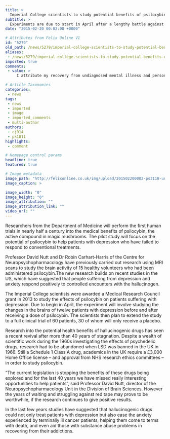 ```yaml
---
title: >
  Imperial College scientists to study potential benefits of psilocybin in patients with depression
subtitle: >
  Experiments are due to start in April after a lengthy battle against red tape
date: "2015-02-20 00:02:08 +0000"

# Attributes from Felix Online V1
id: "5279"
old_path: /news/5279/imperial-college-scientists-to-study-potential-benefits-of-psilocybin-in-patients-with-depression
aliases:
 - /news/5279/imperial-college-scientists-to-study-potential-benefits-of-psilocybin-in-patients-with-depression
imported: true
comments:
 - value: >
     I attribute my recovery from undiagnosed mental iĺlness and personality and behavioural disorders in my late teens to the use of magic mushrooms. Now almost 60 I have surprised myself and many others by living a successful life achieving as a manager husband and father and being relaxed and open minded and adaptable to change . I feel they opened up my mind and connected me spiritually to the earth and nature in particular which keeps me grounded perhaps like some people get from practising religion ,Would it be possible to put a link to the website in the article so that people can find out more about the research that Robin and team are undertaking at London Imperial College? <br> <br>The website link is http://psychedelicscience.org.uk ,http://fluconazolepurchasediflucan.com/ - Diflucan Canadian Pharmacy Online Drugstore http://furosemidelasixbuy.com/,http://fluconazolepurchasediflucan.com/ - Purchase Fluconazole Pharmacy Viagra http://furosemidelasixbuy.com/,http://fluconazolepurchasediflucan.com/ - Does Di

# Article Taxonomies
categories:
 - news
tags:
 - news
 - imported
 - image
 - imported_comments
 - multi-author
authors:
 - cj914
 - pk1811
highlights:
 - comment

# Homepage control params
headline: true
featured: true

# Image metadata
image_path: "http://felixonline.co.uk/img/upload/201502200002-ps3110-untitled.png"
image_caption: >

image_width: "0"
image_height: "0"
image_attribution: ""
image_attribution_link: ""
video_url: ""
---
```


Researchers from the Department of Medicine will perform the first human trials in nearly half a century into the medical benefits of psilocybin, the active compound in magic mushrooms. The pilot study will focus on the potential of psilocybin to help patients with depression who have failed to respond to conventional treatments.

Professor David Nutt and Dr Robin Carhart-Harris of the Centre for Neuropsychopharmacology have previously carried out research using MRI scans to study the brain activity of 15 healthy volunteers who had been administered psilocybin.The new research builds on recent studies in the US, which have suggested that people suffering from depression and anxiety respond positively to controlled encounters with the hallucinogen.

The Imperial College scientists were awarded a Medical Research Council grant in 2013 to study the effects of psilocybin on patients suffering with depression. Due to begin in April, the experiment will involve studying the changes in the brains of twelve patients with depression before and after receiving a dose of psilocybin. The scientists then plan to extend the study to a full clinical trial of 60 patients, 30 of whom will only receive a placebo.

Research into the potential health benefits of hallucinogenic drugs has seen a recent revival after more than 40 years of stagnation. Despite a wealth of scientific work during the 1960s investigating the effects of psychedelic drugs, research had to be abandoned when LSD was banned in the UK in 1966. Still a Schedule 1 Class A drug, academics in the UK require a £3,000 Home Office license – and approval from NHS research ethics committees – in order to study psilocybin.

“The current legislation is stopping the benefits of these drugs being explored and for the last 40 years we have missed really interesting opportunities to help patients”, said Professor David Nutt, director of the Neuropsychopharmacology Unit in the Division of Brain Sciences. However the years of waiting and struggling against red tape may prove to be worthwhile, if the research continues to give positive results.

In the last few years studies have suggested that hallucinogenic drugs could not only treat patients with depression but also ease the anxiety experienced by terminally ill cancer patients, helping them come to terms with death, and even aid those with substance abuse problems in recovering from their addictions.
